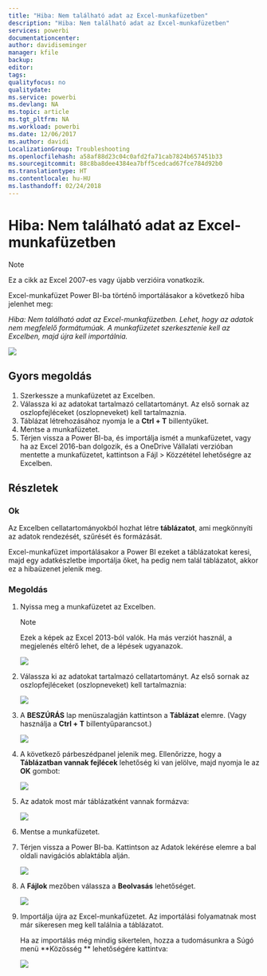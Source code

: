 ```yaml
---
title: "Hiba: Nem található adat az Excel-munkafüzetben"
description: "Hiba: Nem található adat az Excel-munkafüzetben"
services: powerbi
documentationcenter: 
author: davidiseminger
manager: kfile
backup: 
editor: 
tags: 
qualityfocus: no
qualitydate: 
ms.service: powerbi
ms.devlang: NA
ms.topic: article
ms.tgt_pltfrm: NA
ms.workload: powerbi
ms.date: 12/06/2017
ms.author: davidi
LocalizationGroup: Troubleshooting
ms.openlocfilehash: a58af88d23c04c0afd2fa71cab7824b657451b33
ms.sourcegitcommit: 88c8ba8dee4384ea7bff5cedcad67fce784d92b0
ms.translationtype: HT
ms.contentlocale: hu-HU
ms.lasthandoff: 02/24/2018
---
```

# <a name="error-we-couldnt-find-any-data-in-your-excel-workbook"></a>Hiba: Nem található adat az Excel-munkafüzetben

>[!NOTE]
>Ez a cikk az Excel 2007-es vagy újabb verzióira vonatkozik.

Excel-munkafüzet Power BI-ba történő importálásakor a következő hiba jelenhet meg:

*Hiba: Nem található adat az Excel-munkafüzetben. Lehet, hogy az adatok nem megfelelő formátumúak. A munkafüzetet szerkesztenie kell az Excelben, majd újra kell importálnia.*

![](media/service-admin-troubleshoot-excel-workbook-data/pbi_wecouldntfindanydata.png)

## <a name="quick-solution"></a>Gyors megoldás
1. Szerkessze a munkafüzetet az Excelben.
2. Válassza ki az adatokat tartalmazó cellatartományt. Az első sornak az oszlopfejléceket (oszlopneveket) kell tartalmaznia.
3. Táblázat létrehozásához nyomja le a **Ctrl + T** billentyűket.
4. Mentse a munkafüzetet.
5. Térjen vissza a Power BI-ba, és importálja ismét a munkafüzetet, vagy ha az Excel 2016-ban dolgozik, és a OneDrive Vállalati verzióban mentette a munkafüzetet, kattintson a Fájl > Közzététel lehetőségre az Excelben.

## <a name="details"></a>Részletek
### <a name="cause"></a>Ok
Az Excelben cellatartományokból hozhat létre **táblázatot**, ami megkönnyíti az adatok rendezését, szűrését és formázását.

Excel-munkafüzet importálásakor a Power BI ezeket a táblázatokat keresi, majd egy adatkészletbe importálja őket, ha pedig nem talál táblázatot, akkor ez a hibaüzenet jelenik meg.

### <a name="solution"></a>Megoldás
1. Nyissa meg a munkafüzetet az Excelben. 
    >[!NOTE]
    >Ezek a képek az Excel 2013-ból valók. Ha más verziót használ, a megjelenés eltérő lehet, de a lépések ugyanazok.
    
    ![](media/service-admin-troubleshoot-excel-workbook-data/pbi_trb_xlwksht1.png)
2. Válassza ki az adatokat tartalmazó cellatartományt. Az első sornak az oszlopfejléceket (oszlopneveket) kell tartalmaznia:
   
    ![](media/service-admin-troubleshoot-excel-workbook-data/pbi_trb_xlwksht2.png)
3. A **BESZÚRÁS** lap menüszalagján kattintson a **Táblázat** elemre. (Vagy használja a **Ctrl + T** billentyűparancsot.)
   
    ![](media/service-admin-troubleshoot-excel-workbook-data/pbi_trb_xlwksht3.png)
4. A következő párbeszédpanel jelenik meg. Ellenőrizze, hogy a **Táblázatban vannak fejlécek** lehetőség ki van jelölve, majd nyomja le az **OK** gombot:
   
    ![](media/service-admin-troubleshoot-excel-workbook-data/pbi_trb_xlcreatetbl.png)
5. Az adatok most már táblázatként vannak formázva:
   
    ![](media/service-admin-troubleshoot-excel-workbook-data/pbi_trb_xltbl.png)
6. Mentse a munkafüzetet.
7. Térjen vissza a Power BI-ba. Kattintson az Adatok lekérése elemre a bal oldali navigációs ablaktábla alján.
   
    ![](media/service-admin-troubleshoot-excel-workbook-data/pbi_getdata.png)
8. A **Fájlok** mezőben válassza a **Beolvasás** lehetőséget.
   
    ![](media/service-admin-troubleshoot-excel-workbook-data/pbi_getfiles.png)
9. Importálja újra az Excel-munkafüzetet. Az importálási folyamatnak most már sikeresen meg kell találnia a táblázatot.
   
    Ha az importálás még mindig sikertelen, hozza a tudomásunkra a Súgó menü **Közösség ** lehetőségére kattintva:
   
    ![](media/service-admin-troubleshoot-excel-workbook-data/pbi_questionmenucommunity.png)
